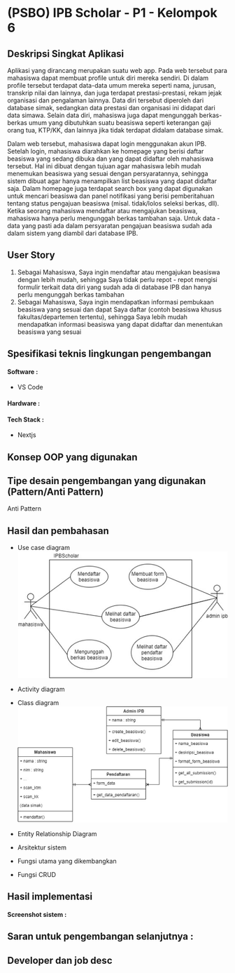 # (PSBO) IPB Scholar - P1 - Kelompok 6

## Deskripsi Singkat Aplikasi
Aplikasi yang dirancang merupakan suatu web app. Pada web tersebut para mahasiswa dapat membuat profile untuk diri mereka sendiri. Di dalam profile tersebut terdapat data-data umum mereka seperti nama, jurusan, transkrip nilai dan lainnya, dan juga terdapat prestasi-prestasi, rekam jejak organisasi dan pengalaman lainnya. Data diri tersebut diperoleh dari database simak, sedangkan data prestasi dan organisasi ini didapat dari data simawa. Selain data diri, mahasiswa juga dapat mengunggah berkas-berkas umum yang dibutuhkan suatu beasiswa seperti keterangan gaji orang tua, KTP/KK, dan lainnya jika tidak terdapat didalam database simak.

Dalam web tersebut, mahasiswa dapat login menggunakan akun IPB. Setelah login, mahasiswa diarahkan ke homepage yang berisi daftar beasiswa yang sedang dibuka dan yang dapat didaftar oleh mahasiswa tersebut. Hal ini dibuat dengan tujuan agar mahasiswa lebih mudah menemukan beasiswa yang sesuai dengan persyaratannya, sehingga sistem dibuat agar hanya menampilkan list beasiswa yang dapat didaftar saja. Dalam homepage juga terdapat search box yang dapat digunakan untuk mencari beasiswa dan panel notifikasi yang berisi pemberitahuan tentang status pengajuan beasiswa (misal. tidak/lolos seleksi berkas, dll). Ketika seorang mahasiswa mendaftar atau mengajukan beasiswa, mahasiswa hanya perlu mengunggah berkas tambahan saja. Untuk data - data yang pasti ada dalam persyaratan pengajuan beasiswa sudah ada dalam sistem yang diambil dari database IPB.


## User Story
1. Sebagai Mahasiswa, Saya ingin mendaftar atau mengajukan beasiswa dengan lebih mudah, sehingga Saya tidak perlu repot - repot mengisi formulir terkait data diri yang sudah ada di database IPB dan hanya perlu mengunggah berkas tambahan
2. Sebagai Mahasiswa, Saya ingin mendapatkan informasi pembukaan beasiswa yang sesuai dan dapat Saya daftar (contoh beasiswa khusus fakultas/departemen tertentu), sehingga Saya lebih mudah mendapatkan informasi beasiswa yang dapat didaftar dan menentukan beasiswa yang sesuai

## Spesifikasi teknis lingkungan pengembangan
#### Software :
- VS Code
#### Hardware :

#### Tech Stack :
- Nextjs

## Konsep OOP yang digunakan



## Tipe desain pengembangan yang digunakan (Pattern/Anti Pattern)
Anti Pattern

## Hasil dan pembahasan

- Use case diagram
  ![1](https://github.com/hyusuri/PSBO/blob/main/img/psbo-Use%20Case.jpg)

- Activity diagram

- Class diagram
  ![2](https://github.com/hyusuri/PSBO/blob/main/img/psbo-Class%20Diagram.jpg)

- Entity Relationship Diagram

- Arsitektur sistem

- Fungsi utama yang dikembangkan

- Fungsi CRUD

## Hasil implementasi

#### Screenshot sistem :

## Saran untuk pengembangan selanjutnya :

## Developer dan job desc


